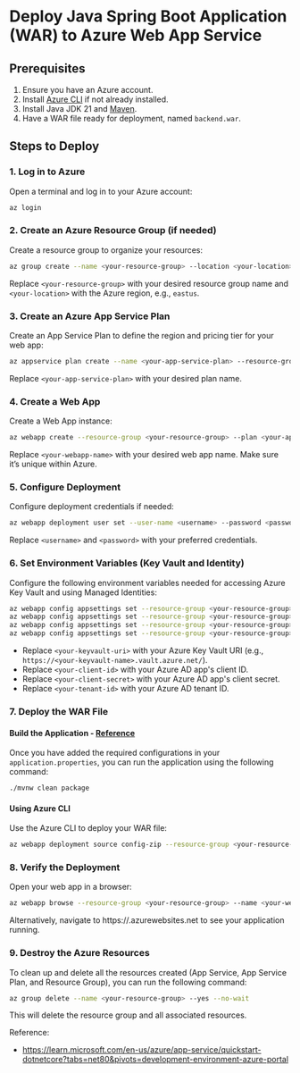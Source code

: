 # Deploy Java Spring Boot Application (WAR) to Azure Web App Service

## Prerequisites

1. Ensure you have an Azure account.
2. Install [Azure CLI](https://docs.microsoft.com/cli/azure/install-azure-cli) if not already installed.
3. Install Java JDK 21 and [Maven](https://maven.apache.org/install.html).
4. Have a WAR file ready for deployment, named `backend.war`.


## Steps to Deploy

### 1. **Log in to Azure**

Open a terminal and log in to your Azure account:
```bash
az login
```

### 2. Create an Azure Resource Group (if needed)
Create a resource group to organize your resources:
```bash
az group create --name <your-resource-group> --location <your-location>
```
Replace `<your-resource-group>` with your desired resource group name and `<your-location>` with the Azure region, e.g., `eastus`.

### 3. Create an Azure App Service Plan
Create an App Service Plan to define the region and pricing tier for your web app:

```bash
az appservice plan create --name <your-app-service-plan> --resource-group <your-resource-group> --sku B1 --is-linux
```
Replace `<your-app-service-plan>` with your desired plan name.

### 4. Create a Web App
Create a Web App instance:

```bash
az webapp create --resource-group <your-resource-group> --plan <your-app-service-plan> --name <your-webapp-name> --runtime "JAVA|21-java21" --deployment-local-git
```
Replace `<your-webapp-name>` with your desired web app name. Make sure it’s unique within Azure.

### 5. Configure Deployment
Configure deployment credentials if needed:

```bash
az webapp deployment user set --user-name <username> --password <password>
```
Replace `<username>` and `<password>` with your preferred credentials.

### 6. Set Environment Variables (Key Vault and Identity)
Configure the following environment variables needed for accessing Azure Key Vault and using Managed Identities:

```bash
az webapp config appsettings set --resource-group <your-resource-group> --name <your-webapp-name> --settings AZURE_KEYVAULT_URI=<your-keyvault-uri>
az webapp config appsettings set --resource-group <your-resource-group> --name <your-webapp-name> --settings AZURE_CLIENT_ID=<your-client-id>
az webapp config appsettings set --resource-group <your-resource-group> --name <your-webapp-name> --settings AZURE_CLIENT_SECRET=<your-client-secret>
az webapp config appsettings set --resource-group <your-resource-group> --name <your-webapp-name> --settings AZURE_TENANT_ID=<your-tenant-id>
```

* Replace `<your-keyvault-uri>` with your Azure Key Vault URI (e.g., `https://<your-keyvault-name>.vault.azure.net/`).
* Replace `<your-client-id>` with your Azure AD app's client ID.
* Replace `<your-client-secret>` with your Azure AD app's client secret.
* Replace `<your-tenant-id>` with your Azure AD tenant ID.


### 7. Deploy the WAR File
#### Build the Application - [Reference](env_variables.md)
Once you have added the required configurations in your `application.properties`, you can run the application using the following command:

```bash
./mvnw clean package
```

#### Using Azure CLI
Use the Azure CLI to deploy your WAR file:

```bash
az webapp deployment source config-zip --resource-group <your-resource-group> --name <your-webapp-name> --src ./target/backend.war
```

### 8. Verify the Deployment
Open your web app in a browser:

```bash
az webapp browse --resource-group <your-resource-group> --name <your-webapp-name>
```

Alternatively, navigate to https://<your-webapp-name>.azurewebsites.net to see your application running.

### 9. Destroy the Azure Resources
To clean up and delete all the resources created (App Service, App Service Plan, and Resource Group), you can run the following command:

```bash
az group delete --name <your-resource-group> --yes --no-wait
```
This will delete the resource group and all associated resources.


Reference:
* https://learn.microsoft.com/en-us/azure/app-service/quickstart-dotnetcore?tabs=net80&pivots=development-environment-azure-portal
